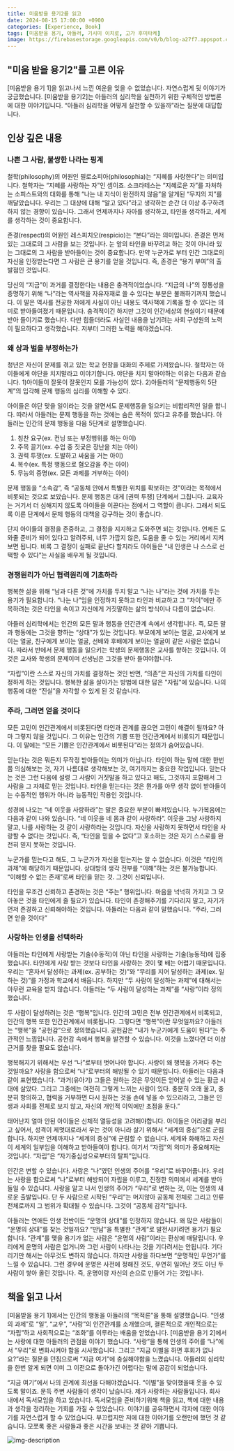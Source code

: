 ```yaml
---
title: 미움받을 용기2를 읽고
date: 2024-08-15 17:00:00 +0900
categories: [Experience, Book]
tags: [미움받을 용기, 아들러, 기시미 이치로, 고가 후미타케]
image: https://firebasestorage.googleapis.com/v0/b/blog-a27f7.appspot.com/o/images%2Fposts%2F2-courage-to-be-disliked-2%2Fcourage-to-be-disliked-2.jpg?alt=media&token=48e8d1c3-e900-4133-923d-0179beb3a095
---
```


## "미움 받을 용기2"를 고른 이유

[미움받을 용기 1]을 읽고나서 느낀 여운을 잊을 수 없었습니다. 자연스럽게 뒷 이야기가 궁금했습니다. [미움받을 용기2]는 아들러의 심리학을 실천하기 위한 구체적인 방법론에 대한 이야기입니다. “아들러 심리학을 어떻게 실천할 수 있을까”라는 질문에 대답합니다.

## 인상 깊은 내용

### 나쁜 그 사람, 불쌍한 나라는 핑계

철학(philosophy)의 어원인 필로소피아(philosophia)는 “지혜를 사랑한다”는 의미입니다. 철학자는 “지혜를 사랑하는 자”인 셈이죠. 소크라테스는 “지혜로운 자”를 자처하는 소피스트와의 대화를 통해 “나는 내 지식이 완전하지 않음”을 알게된 “무지의 지”를 깨달았습니다. 우리는 그 대상에 대해 “알고 있다”라고 생각하는 순간 더 이상 추구하려하지 않는 경향이 있습니다. 그래서 언제까지나 자아를 생각하고, 타인을 생각하고, 세계를 생각하는 것이 중요합니다.

존경(respect)의 어원인 레스피치오(respicio)는 “본다”라는 의미입니다. 존경은 먼저 있는 그대로의 그 사람을 보는 것입니다. 눈 앞의 타인을 바꾸려고 하는 것이 아니라 있는 그대로의 그 사람을 받아들이는 것이 중요합니다. 만약 누군가로 부터 인간 그대로의 자신을 인정받는다면 그 사람은 큰 용기를 얻을 것입니다. 즉, 존경은 “용기 부여”의 출발점인 것입니다.

당신의 “지금”이 과거를 결정한다는 내용은 충격적이었습니다. “지금의 나”의 정통성을 증명하기 위해 “나”라는 역사책을 자유자재로 쓸 수 있다는 부분은 불쾌하기까지 했습니다. 이 말은 역사를 전공한 저에게 사실이 아닌 내용도 역사책에 기록을 할 수 있다는 의미로 받아들여졌기 때문입니다. 충격적이긴 하지만 그것이 인간세상의 현실이기 때문에 받아 들이기로 했습니다. 다만 힘들더라도 사실인 내용을 남기려는 사회 구성원의 노력이 필요하다고 생각했습니다. 저부터 그러한 노력을 해야겠습니다.

### 왜 상과 벌을 부정하는가

청년은 자신이 문제를 겪고 있는 학교 현장을 대화의 주제로 가져왔습니다. 철학자는 아이들에게 야단을 치지말라고 이야기합니다. 야단을 치지 말아야하는 이유는 다음과 같습니다. 1)아이들이 잘못이 잘못인지 모를 가능성이 있다. 2)아들러의 “문제행동의 5단계”의 입각해 문제 행동의 심리를 이해할 수 있다.

아이들은 야단 맞을 일이라는 것을 알면서도 문제행동을 일으키는 비합리적인 일을 합니다. 따라서 아들러는 문제 행동을 하는 것에는 숨은 목적이 있다고 유추를 했습니다. 아들러는 인간의 문제 행동을 다음 5단계로 설명했습니다.

1. 칭찬 요구(ex. 컨닝 또는 부정행위를 하는 아이)
2. 주목 끌기(ex. 수업 중 짓궂은 장난을 치는 아이)
3. 권력 투쟁(ex. 도발하고 싸움을 거는 아이)
4. 복수(ex. 특정 행동으로 혐오감을 주는 아이)
5. 무능의 증명(ex. 모든 과제를 거부하는 아이)

문제 행동을 “소속감”, 즉 “공동체 안에서 특별한 위치를 확보하는 것”이라는 목적에서 비롯되는 것으로 보았습니다. 문제 행동은 대게 [권력 투쟁] 단계에서 그칩니다. 교육자는 거기서 더 심해지지 않도록 아이들을 이끈다는 점에서 그 역할이 큽니다. 그래서 되도록 이른 단계에서 문제 행동의 대책을 강구하는 것이 좋습니다.

단지 아이들의 결정을 존중하고, 그 결정을 지지하고 도와주면 되는 것입니다. 언제든 도와줄 준비가 되어 있다고 알려주되, 너무 가깝지 않은, 도움을 줄 수 있는 거리에서 지켜보면 됩니다. 비록 그 결정이 실패로 끝난다 할지라도 아이들은 “내 인생은 나 스스로 선택할 수 있다”는 사실을 배우게 될 것입니다.

### 경쟁원리가 아닌 협력원리에 기초하라

행복한 삶을 위해 “남과 다른 것”에 가치를 두지 말고 “나는 나”라는 것에 가치를 두는 용기가 필요합니다. “나는 나”임을 인정하지 못하고 타인과 비교하고 그 “차이”에만 주목하려는 것은 타인을 속이고 자신에게 거짓말하는 삶의 방식이나 다름이 없습니다.

아들러 심리학에서는 인간의 모든 말과 행동을 인간관계 속에서 생각합니다. 즉, 모든 말과 행동에는 그것을 향하는 “상대”가 있는 것입니다. 부모에게 보이는 얼굴, 교사에게 보이는 얼굴, 친구에게 보이는 얼굴, 선배와 후배에게 보이는 얼굴이 같은 사람은 없습니다. 따라서 반에서 문제 행동을 일으키는 학생의 문제행동은 교사를 향하는 것입니다. 이것은 교사와 학생의 문제이며 선생님은 그것을 받아 들여야합니다.

“자립”이란 스스로 자신의 가치를 결정하는 것인 반면, “의존”은 자신의 가치를 타인이 정하게 하는 것입니다. 행복한 삶을 살아가는 방법에 대한 답은 "자립"에 있습니다. 나의 행동에 대한 “진실”을 자각할 수 있게 된 것 같습니다.

### 주라, 그러면 얻을 것이다

모든 고민이 인간관계에서 비롯된다면 타인과 관계를 끊으면 고민이 해결이 될까요? 아마 그렇지 않을 것입니다. 그 이유는 인간의 기쁨 또한 인간관계에서 비롯되기 때문입니다. 이 말에는 “모든 기쁨은 인간관계에서 비롯된다”라는 정의가 숨어있습니다.

믿는다는 것은 뭐든지 무작정 받아들이는 의미가 아닙니다. 타인이 하는 말에 대한 한번쯤 의심해보는 것, 자기 나름대로 생각해보는 것, 여기까지는 중요한 작업입니다. 믿는다는 것은 그런 다음에 설령 그 사람이 거짓말을 하고 있다고 해도, 그것까지 포함해서 그 사람을 그 자체로 믿는 것입니다. 타인을 믿는다는 것은 뭔가를 아무 생각 없이 받아들이는 수동적인 행위가 아니라 능동적인 작용인 것입니다.

성경에 나오는 “네 이웃을 사랑하라”는 말은 중요한 부분이 빠져있습니다. 누가복음에는 다음과 같이 나와 있습니다. “네 이웃을 네 몸과 같이 사랑하라”. 이웃을 그냥 사랑하지 말고, 나를 사랑하는 것 같이 사랑하라는 것입니다. 자신을 사랑하지 못하면서 타인을 사랑할 수 없다는 것입니다. 즉, “타인을 믿을 수 없다”고 호소하는 것은 자기 스스로를 완전히 믿지 못하는 것입니다.

누군가를 믿는다고 해도, 그 누군가가 자신을 믿는지는 알 수 없습니다. 이것은 “타인의 과제”에 해당하기 때문입니다. 상대방의 생각 전부를 “이해”하는 것은 불가능합니다. “이해할 수 없는 존재”로써 타인을 믿는 것. 그것이 신뢰입니다.

타인을 무조건 신뢰하고 존경하는 것은 “주는” 행위입니다. 마음을 넉넉히 가지고 그 모아놓은 것을 타인에게 줄 필요가 있습니다. 타인이 존경해주기를 기다리지 말고, 자기가 먼저 존경하고 신뢰해야하는 것입니다. 아들러는 다음과 같이 말했습니다. “주라, 그러면 얻을 것이다”

### 사랑하는 인생을 선택하라

아들러는 타인에게 사랑받는 기술(수동적)이 아닌 타인을 사랑하는 기술(능동적)에 집중했습니다. 타인에게 사랑 받는 것보다 타인을 사랑하는 것이 몇 배는 어렵기 때문입니다. 우리는 “혼자서 달성하는 과제(ex. 공부하는 것)”와 “무리를 지어 달성하는 과제(ex. 일하는 것)”를 가정과 학교에서 배웁니다. 하지만 “두 사람이 달성하는 과제”에 대해서는 아무런 교육을 받지 않습니다. 아들러는 “두 사람이 달성하는 과제”를 “사랑”이라 정의했습니다.

두 사람이 달성하려는 것은 “행복”입니다. 인간의 고민은 전부 인간관계에서 비록되고, 인간의 행복 또한 인간관계에서 비롯됩니다. 그렇다면 “행복”이란 무엇일까요? 아들러는 “행복”을 “공헌감”으로 정의했습니다. 공헌감은 “내가 누군가에게 도움이 된다”는 주관적인 느낌입니다. 공헌감 속에서 행복을 발견할 수 있습니다. 이것을 느꼈다면 더 이상 근거를 찾을 필요도 없습니다.

행복해지기 위해서는 우선 “나”로부터 벗어나야 합니다. 사랑이 왜 행복을 가져다 주는 것일까요? 사랑을 함으로써 “나”로부터의 해방될 수 있기 때문입니다. 아들러는 다음과 같이 표현했습니다. “과거(유아기) 그들은 원하는 것은 무엇이든 얻어낼 수 있는 황금 시대에 살았다. 그리고 그중에는 여전히 그렇게 느끼는 사람이 있다. 충분히 오래 울고, 충분히 항의하고, 협력을 거부하면 다시 원하는 것을 손에 넣을 수 있으리라고, 그들은 인생과 사회를 전체로 보지 않고, 자신의 개인적 이익에만 초점을 둔다.”

태어난지 얼마 안된 아이들은 신체적 열등성을 고려해야합니다. 아이들은 어리광을 부리고 싶어서, 성격이 제멋대로라서 우는 것이 아니라 살기 위해서 “세계의 중심”으로 군림합니다. 하지만 언제까지나 “세계의 중심”에 군림할 수 없습니다. 세계와 화해하고 자신이 세계의 일부임을 이해하고 받아들여야 합니다. 여기서 “자립”의 의미가 중요해지는 것입니다. “자립”은 “자기중심성으로부터의 탈피”입니다.

인간은 변할 수 있습니다. 사랑은 “나”였던 인생의 주어를 “우리”로 바꾸어줍니다. 우리는 사랑을 함으로써 “나”로부터 해방되어 자립을 이루고, 진정한 의미에서 세계를 받아들일 수 있습니다. 사랑을 알고 나서 인생의 주어가 “우리”로 변하는 것, 이는 인생의 새로운 출발입니다. 단 두 사람으로 시작된 “우리”는 머지않아 공동체 전체로 그리고 인류 전체로까지 그 범위가 확대될 수 있습니다. 그것이 “공동체 감각”입니다.

아들러는 연애든 인생 전반이든 “운명의 상대”를 인정하지 않습니다. 왜 많은 사람들이 “운명의 상대”를 찾는 것일까요? “만남”을 특별한 “관계”로 발전시키려면 용기가 필요합니다. “관계”를 맺을 용기가 없는 사람은 “운명의 사람”이라는 환상에 매달립니다. 우리에게 운명의 사람은 없거니와 그런 사람이 나타나는 것을 기다려서는 안됩니다. 기다리기만 해서는 아무것도 변하지 않습니다. 하지만 사랑을 하다보면 “운명적인 무언가”를 느낄 수 있습니다. 그런 경우에 운명은 사전에 정해진 것도, 우연히 일어난 것도 아닌 두 사람이 쌓아 올린 것입니다. 즉, 운명이랑 자신의 손으로 만들어 가는 것입니다.

## 책을 읽고 나서

[미움받을 용기 1]에서는 인간의 행동을 아들러의 “목적론”을 통해 설명했습니다. “인생의 과제”로 “일”, “교우”, “사랑”의 인간관계를 소개했으며, 결론적으로 개인적으로는 “자립”하고 사회적으로는 “조화”를 이루라는 배움을 얻었습니다. [미움받을 용기 2]에서는 사랑에 대한 아들러의 관점을 이야기 했습니다. “사랑”을 통해 인생의 주어를 “나”에서 “우리”로 변화시켜야 함을 시사했습니다. 그리고 “지금 이별을 하면 후회가 없나요?”라는 질문을 던짐으로써 “지금 여기”에 충실해야함을 느꼈습니다. 아들러의 심리학을 한번 알게 되면 이미 그 이전으로 돌아가긴 어렵다는 말에 공감이 되었습니다.

“지금 여기”에서 나의 관계에 최선을 다해야겠습니다. “이별”을 맞이했을때 웃을 수 있도록 말이죠. 문득 주변 사람들이 생각이 났습니다. 제가 사랑하는 사람들입니다. 회사 내에서 독서모임을 하고 있습니다. 독서모임을 준비하기위해 책을 읽고, 책에 대한 내용과 생각을 정리하는 기회를 가질 수 있었습니다. 이야기를 공유하면서 각자에 대한 이야기를 자연스럽게 할 수 있었습니다. 부끄럽지만 저에 대한 이야기를 오랜만에 했던 것 같습니다. 모쪼록 좋은 사람들과 좋은 시간을 보내는 것 같아 기쁩니다.

![img-description](https://firebasestorage.googleapis.com/v0/b/blog-a27f7.appspot.com/o/images%2Fposts%2F2-courage-to-be-disliked-2%2Fcouple.jpg?alt=media&token=d8742948-c265-4656-8a90-eea0d384f410)
